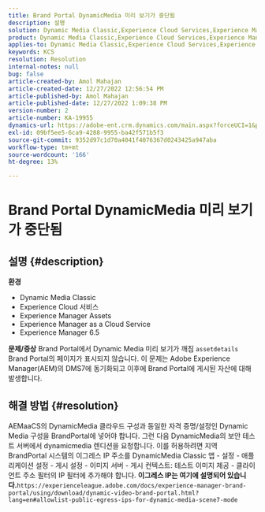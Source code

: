 ```yaml
---
title: Brand Portal DynamicMedia 미리 보기가 중단됨
description: 설명
solution: Dynamic Media Classic,Experience Cloud Services,Experience Manager,Experience Manager as a Cloud Service
product: Dynamic Media Classic,Experience Cloud Services,Experience Manager,Experience Manager as a Cloud Service
applies-to: Dynamic Media Classic,Experience Cloud Services,Experience Manager Assets,Experience Manager as a Cloud Service,Experience Manager 6.5
keywords: KCS
resolution: Resolution
internal-notes: null
bug: false
article-created-by: Amol Mahajan
article-created-date: 12/27/2022 12:56:54 PM
article-published-by: Amol Mahajan
article-published-date: 12/27/2022 1:09:38 PM
version-number: 2
article-number: KA-19955
dynamics-url: https://adobe-ent.crm.dynamics.com/main.aspx?forceUCI=1&pagetype=entityrecord&etn=knowledgearticle&id=5a3787ef-e585-ed11-81ad-6045bd0067ea
exl-id: 09bf5ee5-6ca9-4288-9955-ba42f571b5f3
source-git-commit: 9352d97c1d70a4041f4076367d0243425a947aba
workflow-type: tm+mt
source-wordcount: '166'
ht-degree: 13%

---
```


# Brand Portal DynamicMedia 미리 보기가 중단됨

## 설명 {#description}

<b>환경</b>
- Dynamic Media Classic
- Experience Cloud 서비스
- Experience Manager Assets
- Experience Manager as a Cloud Service
- Experience Manager 6.5



<b>문제/증상</b>
Brand Portal에서 Dynamic Media 미리 보기가 깨짐 `assetdetails` Brand Portal의 페이지가 표시되지 않습니다. 이 문제는 Adobe Experience Manager(AEM)의 DMS7에 동기화되고 이후에 Brand Portal에 게시된 자산에 대해 발생합니다.


## 해결 방법 {#resolution}


AEMaaCS의 DynamicMedia 클라우드 구성과 동일한 자격 증명/설정인 Dynamic Media 구성을 BrandPortal에 넣어야 합니다. 그런 다음 DynamicMedia의 보안 테스트 서버에서 dynamicmedia 렌디션을 요청합니다. 이를 허용하려면 지역 BrandPortal 시스템의 이그레스 IP 주소를 DynamicMedia Classic 앱 - 설정 - 애플리케이션 설정 - 게시 설정 - 이미지 서버 - 게시 컨텍스트: 테스트 이미지 제공 - 클라이언트 주소 필터의 IP 필터에 추가해야 합니다. <b>이그레스 IP는 여기에 설명되어 있습니다.</b>`https://experienceleague.adobe.com/docs/experience-manager-brand-portal/using/download/dynamic-video-brand-portal.html?lang=en#allowlist-public-egress-ips-for-dynamic-media-scene7-mode`
